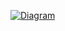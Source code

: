 [![Diagram](https://raw.githubusercontent.com/Szczerku/GANbert-RNA/main/project.drawio.svg)](https://raw.githubusercontent.com/Szczerku/GANbert-RNA/main/project.drawio)
